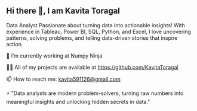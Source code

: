 ## Hi there 👋, I am Kavita Toragal
Data Analyst
Passionate about turning data into actionable insights! With experience in Tableau, Power BI, SQL, Python, and Excel, I love uncovering patterns, solving problems, and telling data-driven stories that inspire action.

🔭 I’m currently working at Numpy Ninja

👨‍💻 All of my projects are available at https://github.com/KavitaToragal

📫 How to reach me: kavita591126@gmail.com

⚡ "Data analysts are modern problem-solvers, turning raw numbers into meaningful insights and unlocking hidden secrets in data."

